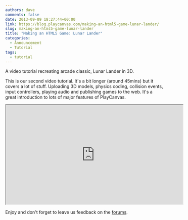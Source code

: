 ```yaml
---
authors: dave
comments: false
date: 2013-09-09 18:27:44+00:00
link: https://blog.playcanvas.com/making-an-html5-game-lunar-lander/
slug: making-an-html5-game-lunar-lander
title: "Making an HTML5 Game: Lunar Lander"
categories:
  - Announcement
  - Tutorial
tags:
  - tutorial
---
```


A video tutorial recreating arcade classic, Lunar Lander in 3D.

This is our second video tutorial. It's a bit longer (around 45mins) but it covers a lot of stuff. Uploading 3D models, physics coding, collision events, input controllers, playing audio and publishing games to the web. It's a great introduction to lots of major features of PlayCanvas.

<div className="iframe-container">
    <iframe loading="lazy" width="560" height="315" src="https://www.youtube.com/embed/zQQCfd1xEKg" title="YouTube video player" allow="accelerometer; autoplay; clipboard-write; encrypted-media; gyroscope; picture-in-picture" allowfullscreen></iframe>
</div>

Enjoy and don't forget to leave us feedback on the [forums](https://forum.playcanvas.com/).
